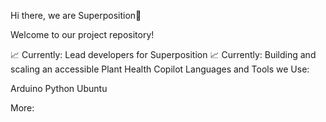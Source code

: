 Hi there, we are Superposition👋

Welcome to our project repository!

📈 Currently: Lead developers for Superposition
📈 Currently: Building and scaling an accessible Plant Health Copilot
Languages and Tools we Use:

Arduino Python Ubuntu 


More:

